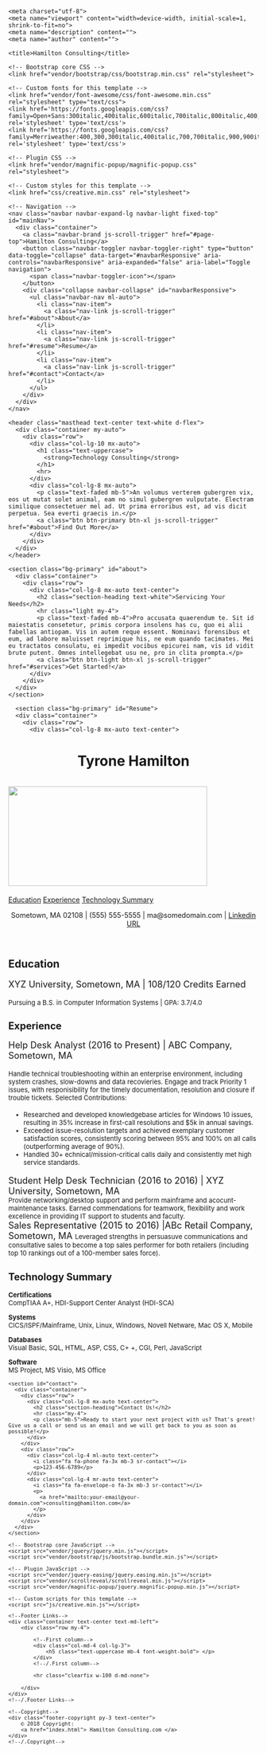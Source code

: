 <!DOCTYPE html>
<html lang="en">

  <head>

    <meta charset="utf-8">
    <meta name="viewport" content="width=device-width, initial-scale=1, shrink-to-fit=no">
    <meta name="description" content="">
    <meta name="author" content="">

    <title>Hamilton Consulting</title>

    <!-- Bootstrap core CSS -->
    <link href="vendor/bootstrap/css/bootstrap.min.css" rel="stylesheet">

    <!-- Custom fonts for this template -->
    <link href="vendor/font-awesome/css/font-awesome.min.css" rel="stylesheet" type="text/css">
    <link href='https://fonts.googleapis.com/css?family=Open+Sans:300italic,400italic,600italic,700italic,800italic,400,300,600,700,800' rel='stylesheet' type='text/css'>
    <link href='https://fonts.googleapis.com/css?family=Merriweather:400,300,300italic,400italic,700,700italic,900,900italic' rel='stylesheet' type='text/css'>

    <!-- Plugin CSS -->
    <link href="vendor/magnific-popup/magnific-popup.css" rel="stylesheet">

    <!-- Custom styles for this template -->
    <link href="css/creative.min.css" rel="stylesheet">

  </head>

  <body id="page-top">

    <!-- Navigation -->
    <nav class="navbar navbar-expand-lg navbar-light fixed-top" id="mainNav">
      <div class="container">
        <a class="navbar-brand js-scroll-trigger" href="#page-top">Hamilton Consulting</a>
        <button class="navbar-toggler navbar-toggler-right" type="button" data-toggle="collapse" data-target="#navbarResponsive" aria-controls="navbarResponsive" aria-expanded="false" aria-label="Toggle navigation">
          <span class="navbar-toggler-icon"></span>
        </button>
        <div class="collapse navbar-collapse" id="navbarResponsive">
          <ul class="navbar-nav ml-auto">
            <li class="nav-item">
              <a class="nav-link js-scroll-trigger" href="#about">About</a>
            </li>
            <li class="nav-item">
              <a class="nav-link js-scroll-trigger" href="#resume">Resume</a>
            </li>
            <li class="nav-item">
              <a class="nav-link js-scroll-trigger" href="#contact">Contact</a>
            </li>
          </ul>
        </div>
      </div>
    </nav>

    <header class="masthead text-center text-white d-flex">
      <div class="container my-auto">
        <div class="row">
          <div class="col-lg-10 mx-auto">
            <h1 class="text-uppercase">
              <strong>Technology Consulting</strong>
            </h1>
            <hr>
          </div>
          <div class="col-lg-8 mx-auto">
            <p class="text-faded mb-5">An volumus verterem gubergren vix, eos ut mutat solet animal, eam no simul gubergren vulputate. Electram similique consectetuer mel ad. Ut prima erroribus est, ad vis dicit perpetua. Sea everti graecis in.</p>
            <a class="btn btn-primary btn-xl js-scroll-trigger" href="#about">Find Out More</a>
          </div>
        </div>
      </div>
    </header>

    <section class="bg-primary" id="about">
      <div class="container">
        <div class="row">
          <div class="col-lg-8 mx-auto text-center">
            <h2 class="section-heading text-white">Servicing Your Needs</h2>
            <hr class="light my-4">
            <p class="text-faded mb-4">Pro accusata quaerendum te. Sit id maiestatis consetetur, primis corpora insolens has cu, quo ei alii fabellas antiopam. Vis in autem reque essent. Nominavi forensibus et eum, ad labore maluisset reprimique his, ne eum quando tacimates. Mei eu tractatos consulatu, ei impedit vocibus epicurei nam, vis id vidit brute putent. Omnes intellegebat usu ne, pro in clita prompta.</p>
            <a class="btn btn-light btn-xl js-scroll-trigger" href="#services">Get Started!</a>
          </div>
        </div>
      </div>
    </section>
      
      <section class="bg-primary" id="Resume">
      <div class="container">
        <div class="row">
          <div class="col-lg-8 mx-auto text-center">
<h1>
   <center> Tyrone Hamilton</center>
<br />
<img src="https://encrypted-tbn0.gstatic.com/images?q=tbn:ANd9GcSL4ugtoMqk4oIdleBQMsgIyKRL2gh4PlwjtjFPFQU2vthn6KhKpA" width="400" height="200"/>
  </h1>
<p>
<a href="#Education">Education</a>
<a href="#Experience">Experience</a>
<a href="#Technology Summary"> Technology Summary</a>
</p>
    
<center><p>
Sometown, MA 02108 | (555) 555-5555 | ma@somedomain.com | <a href="https://www.linkedin.com/in/mike-alexander-21562225/" >Linkedin URL</a></center>
</p>

<br />
<h2
id= "Education"> Education
</h2>
<p><font size="4">
XYZ University, Sometown, MA | 108/120 Credits Earned
</p>
<p>
<font size="2">
Pursuing a B.S. in Computer Information Systems | GPA: 3.7/4.0
</p>

<h2>
Experience
</h2>
<p>
<font size="4">
Help Desk Analyst (2016 to Present) | ABC Company, Sometown, MA
</p>
<p>
<font size="2">
Handle technical troubleshooting within an enterprise environment, including system crashes, slow-downs and data recovieries. Engage and track Priority 1 issues, with responisibility for the timely documentation, resolution and closure if trouble tickets. Selected Contributions:

<ul>
  <li>Researched and developed knowledgebase articles for Windows 10 issues, resulting in 35% increase in first-call resolutions and $5k in annual savings.</li>
  <li>Exceeded issue-resolution targets and achieved exemplary customer satisfaction scores, consistently scoring between 95% and 100% on all calls (outperforming average of 90%).</li>
  <li>Handled 30+ echnical/mission-critical calls daily and consistently met high service standards.</li>
</ul>
<font size="4">
Student Help Desk Technician (2016 to 2016) | XYZ University, Sometown, MA
<br />
<font size="2">
Provide networking/desktop support and perform mainframe and acocunt-maintenance tasks. Earned commendations for teamwork, flexibility and work excellence in providing IT support to students and faculty.
<br />
<font size="4">
Sales Representative (2015 to 2016) |ABc Retail Company, Sometown, MA

<font size="2">
Leveraged strengths in persuasuve communications and consultative sales to become a top sales performer for both retailers (including top 10 rankings out of a 100-member sales force).
</p>

<h2>
Technology Summary
</h2>
<p>
<strong>
Certifications
</strong>
<br />
CompTIAA A+, HDI-Support Center Analyst (HDI-SCA)
</p>
<p>
<strong>
  Systems
</strong>
<br />
CICS/ISPF/Mainframe, Unix, Linux, Windows, Novell Netware, Mac OS X, Mobile
</p>

<p>
<strong>Databases</strong>
<br />
Visual Basic, SQL, HTML, ASP, CSS, C+ +, CGI, Perl, JavaScript
</p>
<p>
<strong>
  Software
</strong>
<br />
MS Project, MS Visio, MS Office
</p>     
    </section>

    <section id="contact">
      <div class="container">
        <div class="row">
          <div class="col-lg-8 mx-auto text-center">
            <h2 class="section-heading">Contact Us!</h2>
            <hr class="my-4">
            <p class="mb-5">Ready to start your next project with us? That's great! Give us a call or send us an email and we will get back to you as soon as possible!</p>
          </div>
        </div>
        <div class="row">
          <div class="col-lg-4 ml-auto text-center">
            <i class="fa fa-phone fa-3x mb-3 sr-contact"></i>
            <p>123-456-6789</p>
          </div>
          <div class="col-lg-4 mr-auto text-center">
            <i class="fa fa-envelope-o fa-3x mb-3 sr-contact"></i>
            <p>
              <a href="mailto:your-email@your-domain.com">consulting@hamilton.com</a>
            </p>
          </div>
        </div>
      </div>
    </section>

    <!-- Bootstrap core JavaScript -->
    <script src="vendor/jquery/jquery.min.js"></script>
    <script src="vendor/bootstrap/js/bootstrap.bundle.min.js"></script>

    <!-- Plugin JavaScript -->
    <script src="vendor/jquery-easing/jquery.easing.min.js"></script>
    <script src="vendor/scrollreveal/scrollreveal.min.js"></script>
    <script src="vendor/magnific-popup/jquery.magnific-popup.min.js"></script>

    <!-- Custom scripts for this template -->
    <script src="js/creative.min.js"></script>

  </body>
                                    
<!--Footer-->
<footer class="page-footer font-small mdb-color lighten-3 pt-4 mt-4">

    <!--Footer Links-->
    <div class="container text-center text-md-left">
        <div class="row my-4">

            <!--First column-->
            <div class="col-md-4 col-lg-3">
                <h5 class="text-uppercase mb-4 font-weight-bold"> </p>
            </div>
            <!--/.First column-->

            <hr class="clearfix w-100 d-md-none">
 <p>
                       
        </div>
    </div>
    <!--/.Footer Links-->

    <!--Copyright-->
    <div class="footer-copyright py-3 text-center">
        © 2018 Copyright:
        <a href="index.html"> Hamilton Consulting.com </a>
    </div>
    <!--/.Copyright-->

</footer>
<!--/.Footer-->
                      
                  
</html>
